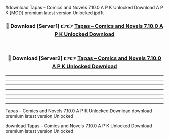 #download Tapas – Comics and Novels 7.10.0 A P K Unlocked Download A P K [MOD] premium latest version Unlocked jpd1t 



<div align="center">
<h3>🔴 Download [Server1] 👉👉 <a href="https://apkdownload-94cd0.web.app/">Tapas – Comics and Novels 7.10.0 A P K Unlocked Download</a></h3><br>

<h3>🔴 Download [Server2] 👉👉 <a href="https://apkdownload-94cd0.web.app/">Tapas – Comics and Novels 7.10.0 A P K Unlocked Download</a></h3>
</div>





----------------------------------------------------------

----------------------------------------------------------

----------------------------------------------------------

----------------------------------------------------------

----------------------------------------------------------

----------------------------------------------------------

----------------------------------------------------------

Tapas – Comics and Novels 7.10.0 A P K Unlocked Download download premium latest version Unlocked

download Tapas – Comics and Novels 7.10.0 A P K Unlocked Download premium latest version Unlocked
